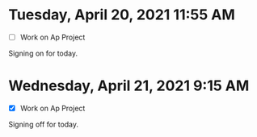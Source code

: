 # Tuesday, April 20, 2021 11:55 AM
- [ ] Work on Ap Project

Signing on for today.

# Wednesday, April 21, 2021 9:15 AM
- [x] Work on Ap Project

Signing off for today.
